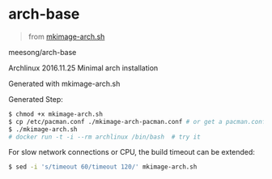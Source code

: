 # arch-base

> from [mkimage-arch.sh](https://github.com/docker/docker/blob/master/contrib/mkimage-arch.sh)

meesong/arch-base

Archlinux 2016.11.25 Minimal arch installation

Generated with mkimage-arch.sh

Generated Step:

```bash
$ chmod +x mkimage-arch.sh
$ cp /etc/pacman.conf ./mkimage-arch-pacman.conf # or get a pacman.conf from somewhere else
$ ./mkimage-arch.sh
# docker run -t -i --rm archlinux /bin/bash  # try it
```

For slow network connections or CPU, the build timeout can be extended:

```bash
$ sed -i 's/timeout 60/timeout 120/' mkimage-arch.sh
```
